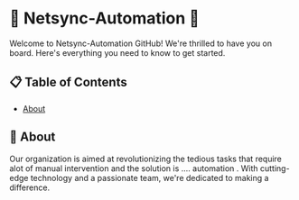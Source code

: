# 🚀 Netsync-Automation 🌟

Welcome to Netsync-Automation GitHub! We're thrilled to have you on board. Here's everything you need to know to get started.

## 📋 Table of Contents

- [About](#about)

## 📝 About

Our organization is aimed at revolutionizing the tedious tasks that require alot of manual intervention and the solution is .... automation . With cutting-edge technology and a passionate team, we're dedicated to making a difference.


